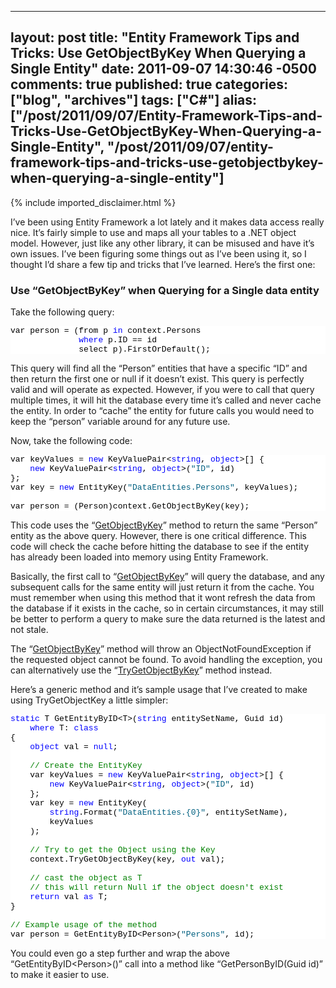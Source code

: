   ---
  layout: post
  title: "Entity Framework Tips and Tricks: Use GetObjectByKey When Querying a Single Entity"
  date: 2011-09-07 14:30:46 -0500
  comments: true
  published: true
  categories: ["blog", "archives"]
  tags: ["C#"]
  alias: ["/post/2011/09/07/Entity-Framework-Tips-and-Tricks-Use-GetObjectByKey-When-Querying-a-Single-Entity", "/post/2011/09/07/entity-framework-tips-and-tricks-use-getobjectbykey-when-querying-a-single-entity"]
  ---
<!-- more -->
{% include imported_disclaimer.html %}
<p>I’ve been using Entity Framework a lot lately and it makes data access really nice. It’s fairly simple to use and maps all your tables to a .NET object model. However, just like any other library, it can be misused and have it’s own issues. I’ve been figuring some things out as I’ve been using it, so I thought I’d share a few tip and tricks that I’ve learned. Here’s the first one:</p>  <h3>Use “GetObjectByKey” when Querying for a Single data entity</h3>  <p>Take the following query:</p>  <pre class="csharpcode">var person = (from p <span class="kwrd">in</span> context.Persons
              <span class="kwrd">where</span> p.ID == id
              select p).FirstOrDefault();</pre>
<style type="text/css">
.csharpcode, .csharpcode pre
{
	font-size: small;
	color: black;
	font-family: consolas, "Courier New", courier, monospace;
	background-color: #ffffff;
	/*white-space: pre;*/
}
.csharpcode pre { margin: 0em; }
.csharpcode .rem { color: #008000; }
.csharpcode .kwrd { color: #0000ff; }
.csharpcode .str { color: #006080; }
.csharpcode .op { color: #0000c0; }
.csharpcode .preproc { color: #cc6633; }
.csharpcode .asp { background-color: #ffff00; }
.csharpcode .html { color: #800000; }
.csharpcode .attr { color: #ff0000; }
.csharpcode .alt 
{
	background-color: #f4f4f4;
	width: 100%;
	margin: 0em;
}
.csharpcode .lnum { color: #606060; }</style>

<p>This query will find all the “Person” entities that have a specific “ID” and then return the first one or null if it doesn’t exist. This query is perfectly valid and will operate as expected. However, if you were to call that query multiple times, it will hit the database every time it’s called and never cache the entity. In order to “cache” the entity for future calls you would need to keep the “person” variable around for any future use.</p>

<p>Now, take the following code:</p>

<pre class="csharpcode">var keyValues = <span class="kwrd">new</span> KeyValuePair&lt;<span class="kwrd">string</span>, <span class="kwrd">object</span>&gt;[] {
    <span class="kwrd">new</span> KeyValuePair&lt;<span class="kwrd">string</span>, <span class="kwrd">object</span>&gt;(<span class="str">&quot;ID&quot;</span>, id)
};
var key = <span class="kwrd">new</span> EntityKey(<span class="str">&quot;DataEntities.Persons&quot;</span>, keyValues);

var person = (Person)context.GetObjectByKey(key);</pre>

<p>This code uses the “<a href="http://msdn.microsoft.com/en-us/library/system.data.objects.objectcontext.getobjectbykey.aspx">GetObjectByKey</a>” method to return the same “Person” entity as the above query. However, there is one critical difference. This code will check the cache before hitting the database to see if the entity has already been loaded into memory using Entity Framework.</p>

<p>Basically, the first call to “<a href="http://msdn.microsoft.com/en-us/library/system.data.objects.objectcontext.getobjectbykey.aspx">GetObjectByKey</a>” will query the database, and any subsequent calls for the same entity will just return it from the cache. You must remember when using this method that it wont refresh the data from the database if it exists in the cache, so in certain circumstances, it may still be better to perform a query to make sure the data returned is the latest and not stale.</p>

<p>The “<a href="http://msdn.microsoft.com/en-us/library/system.data.objects.objectcontext.getobjectbykey.aspx">GetObjectByKey</a>” method will throw an ObjectNotFoundException if the requested object cannot be found. To avoid handling the exception, you can alternatively use the “<a href="http://msdn.microsoft.com/en-us/library/bb738728.aspx">TryGetObjectByKey</a>” method instead.</p>

<p>Here’s a generic method and it’s sample usage that I’ve created to make using TryGetObjectKey a little simpler:</p>

<pre class="csharpcode"><span class="kwrd">static</span> T GetEntityByID&lt;T&gt;(<span class="kwrd">string</span> entitySetName, Guid id)
    <span class="kwrd">where</span> T: <span class="kwrd">class</span>
{
    <span class="kwrd">object</span> val = <span class="kwrd">null</span>;

    <span class="rem">// Create the EntityKey</span>
    var keyValues = <span class="kwrd">new</span> KeyValuePair&lt;<span class="kwrd">string</span>, <span class="kwrd">object</span>&gt;[] {
        <span class="kwrd">new</span> KeyValuePair&lt;<span class="kwrd">string</span>, <span class="kwrd">object</span>&gt;(<span class="str">&quot;ID&quot;</span>, id)
    };
    var key = <span class="kwrd">new</span> EntityKey(
        <span class="kwrd">string</span>.Format(<span class="str">&quot;DataEntities.{0}&quot;</span>, entitySetName),
        keyValues
    );

    <span class="rem">// Try to get the Object using the Key</span>
    context.TryGetObjectByKey(key, <span class="kwrd">out</span> val);

    <span class="rem">// cast the object as T</span>
    <span class="rem">// this will return Null if the object doesn't exist</span>
    <span class="kwrd">return</span> val <span class="kwrd">as</span> T;
}

<span class="rem">// Example usage of the method</span>
var person = GetEntityByID&lt;Person&gt;(<span class="str">&quot;Persons&quot;</span>, id);</pre>

<p>You could even go a step further and wrap the above “GetEntityByID&lt;Person&gt;()” call into a method like “GetPersonByID(Guid id)” to make it easier to use.</p>
